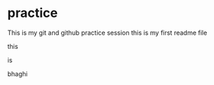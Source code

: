 # practice
This is my git and github practice session
this 
is
my first
readme
file

this 

is

bhaghi
